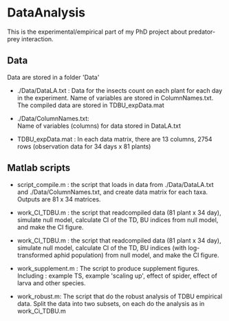 # DataAnalysis
This is the experimental/empirical part of my PhD project about predator-prey interaction.

## Data
Data are stored in a folder 'Data'

* ./Data/DataLA.txt :
Data for the insects count on each plant for each day in the experiment. Name of variables are stored in ColumnNames.txt. The compiled data are stored in TDBU_expData.mat

* ./Data/ColumnNames.txt:   
Name of variables (columns) for data stored in DataLA.txt

* TDBU_expData.mat : 
In each data matrix, there are 13 columns, 2754 rows (observation data for 34 days x 81 plants)


## Matlab scripts
* script_compile.m : 
the script that loads in data from ./Data/DataLA.txt and ./Data/ColumnNames.txt, and create data matrix for each taxa. Outputs are 81 x 34 matrices.                     

* work_CI_TDBU.m : 
the script that readcompiled data (81 plant x 34 day), simulate null  model,  calculate CI of the TD, BU indices from null model, and make the CI figure. 

* work_CI_TDBU.m : 
the script that readcompiled data (81 plant x 34 day), simulate null model,  calculate CI of the TD, BU indices (with log-transformed aphid population) from null model, and make the CI figure. 

* work_supplement.m : 
The script to produce supplement figures. Including :  example TS, example 'scaling up', effect of spider, effect of larva and other species.

* work_robust.m:
The script that do the robust analysis of TDBU empirical data.
Split the data into two subsets, on each do the analysis as in work_Ci_TDBU.m
                     



